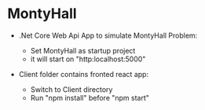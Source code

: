 # MontyHall

- .Net Core Web Api App to simulate MontyHall Problem:
  
  - Set MontyHall as startup project
  - it will start on "http:localhost:5000"

- Client folder contains fronted react app: 
    - Switch to Client directory
    - Run "npm install" before "npm start"
